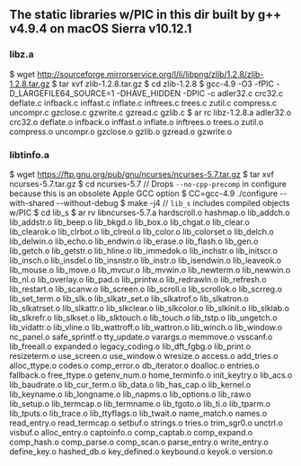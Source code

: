 ## The static libraries w/PIC in this dir built by g++ v4.9.4 on macOS Sierra v10.12.1

### libz.a

  $ wget http://sourceforge.mirrorservice.org/l/li/libpng/zlib/1.2.8/zlib-1.2.8.tar.gz
  $ tar xvf zlib-1.2.8.tar.gz
  $ cd zlib-1.2.8
  $ gcc-4.9 -O3 -fPIC -D_LARGEFILE64_SOURCE=1 -DHAVE_HIDDEN -DPIC -c adler32.c crc32.c deflate.c infback.c inffast.c inflate.c inftrees.c trees.c zutil.c compress.c uncompr.c gzclose.c gzwrite.c gzread.c gzlib.c
  $ ar rc libz-1.2.8.a adler32.o crc32.o deflate.o infback.o inffast.o inflate.o inftrees.o trees.o zutil.o compress.o uncompr.o gzclose.o gzlib.o gzread.o gzwrite.o

### libtinfo.a

  $ wget https://ftp.gnu.org/pub/gnu/ncurses/ncurses-5.7.tar.gz
  $ tar xvf ncurses-5.7.tar.gz
  $ cd ncurses-5.7
  // Drops `--no-cpp-precomp` in configure because this is an obsolete Apple GCC option
  $ CC=gcc-4.9 ./configure --with-shared --without-debug
  $ make -j4
  // `lib_s` includes compiled objects w/PIC
  $ cd lib_s
  $ ar rv libncurses-5.7.a hardscroll.o hashmap.o lib_addch.o lib_addstr.o lib_beep.o lib_bkgd.o lib_box.o lib_chgat.o lib_clear.o lib_clearok.o lib_clrbot.o lib_clreol.o lib_color.o lib_colorset.o lib_delch.o lib_delwin.o lib_echo.o lib_endwin.o lib_erase.o lib_flash.o lib_gen.o lib_getch.o lib_getstr.o lib_hline.o lib_immedok.o lib_inchstr.o lib_initscr.o lib_insch.o lib_insdel.o lib_insnstr.o lib_instr.o lib_isendwin.o lib_leaveok.o lib_mouse.o lib_move.o lib_mvcur.o lib_mvwin.o lib_newterm.o lib_newwin.o lib_nl.o lib_overlay.o lib_pad.o lib_printw.o lib_redrawln.o lib_refresh.o lib_restart.o lib_scanw.o lib_screen.o lib_scroll.o lib_scrollok.o lib_scrreg.o lib_set_term.o lib_slk.o lib_slkatr_set.o lib_slkatrof.o lib_slkatron.o lib_slkatrset.o lib_slkattr.o lib_slkclear.o lib_slkcolor.o lib_slkinit.o lib_slklab.o lib_slkrefr.o lib_slkset.o lib_slktouch.o lib_touch.o lib_tstp.o lib_ungetch.o lib_vidattr.o lib_vline.o lib_wattroff.o lib_wattron.o lib_winch.o lib_window.o nc_panel.o safe_sprintf.o tty_update.o varargs.o memmove.o vsscanf.o lib_freeall.o expanded.o legacy_coding.o lib_dft_fgbg.o lib_print.o resizeterm.o use_screen.o use_window.o wresize.o access.o add_tries.o alloc_ttype.o codes.o comp_error.o db_iterator.o doalloc.o entries.o fallback.o free_ttype.o getenv_num.o home_terminfo.o init_keytry.o lib_acs.o lib_baudrate.o lib_cur_term.o lib_data.o lib_has_cap.o lib_kernel.o lib_keyname.o lib_longname.o lib_napms.o lib_options.o lib_raw.o lib_setup.o lib_termcap.o lib_termname.o lib_tgoto.o lib_ti.o lib_tparm.o lib_tputs.o lib_trace.o lib_ttyflags.o lib_twait.o name_match.o names.o read_entry.o read_termcap.o setbuf.o strings.o tries.o trim_sgr0.o unctrl.o visbuf.o alloc_entry.o captoinfo.o comp_captab.o comp_expand.o comp_hash.o comp_parse.o comp_scan.o parse_entry.o write_entry.o define_key.o hashed_db.o key_defined.o keybound.o keyok.o version.o
